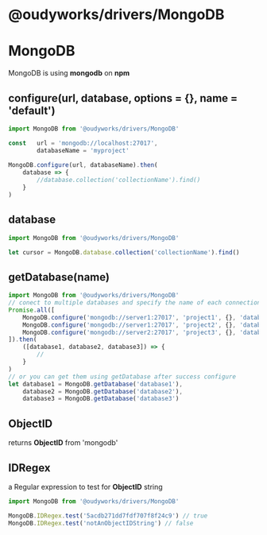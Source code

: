 # @oudyworks/drivers/MongoDB

# MongoDB
MongoDB is using **mongodb** on **npm**

## configure(url, database, options = {}, name = 'default')
```js
import MongoDB from '@oudyworks/drivers/MongoDB'

const   url = 'mongodb://localhost:27017',
        databaseName = 'myproject'
    
MongoDB.configure(url, databaseName).then(
    database => {
        //database.collection('collectionName').find()
    }
)    
```

## database
```js
import MongoDB from '@oudyworks/drivers/MongoDB'

let cursor = MongoDB.database.collection('collectionName').find()
```

## getDatabase(name)
```js
import MongoDB from '@oudyworks/drivers/MongoDB'
// conect to multiple databases and specify the name of each connection after config (database1, database2, database3)
Promise.all([
    MongoDB.configure('mongodb://server1:27017', 'project1', {}, 'database1'),
    MongoDB.configure('mongodb://server1:27017', 'project2', {}, 'database2'),
    MongoDB.configure('mongodb://server2:27017', 'project3', {}, 'database3')
]).then(
    ([database1, database2, database3]) => {
        //
    }
)
// or you can get them using getDatabase after success configure
let database1 = MongoDB.getDatabase('database1'),
    database2 = MongoDB.getDatabase('database2'),
    database3 = MongoDB.getDatabase('database3')
```

## ObjectID
returns **ObjectID** from 'mongodb'

## IDRegex
a Regular expression to test for **ObjectID** string
```js
import MongoDB from '@oudyworks/drivers/MongoDB'

MongoDB.IDRegex.test('5acdb271dd7fdf707f8f24c9') // true
MongoDB.IDRegex.test('notAnObjectIDString') // false
```